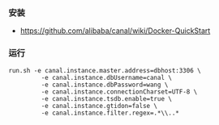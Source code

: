 

### 安装
* https://github.com/alibaba/canal/wiki/Docker-QuickStart
 

### 运行
```
run.sh -e canal.instance.master.address=dbhost:3306 \
         -e canal.instance.dbUsername=canal \
         -e canal.instance.dbPassword=wang \
         -e canal.instance.connectionCharset=UTF-8 \
         -e canal.instance.tsdb.enable=true \
         -e canal.instance.gtidon=false \
         -e canal.instance.filter.regex=.*\\..* 
```
